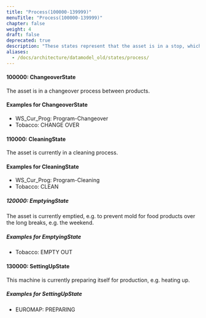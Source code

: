 ```yaml
---
title: "Process(100000-139999)"
menuTitle: "Process(100000-139999)"
chapter: false
weight: 4
draft: false
deprecated: true
description: "These states represent that the asset is in a stop, which belongs to the process and cannot be avoided. "
aliases:
  - /docs/architecture/datamodel_old/states/process/
---
```





#### 100000: ChangeoverState

The asset is in a changeover process between products.

#### Examples for ChangeoverState

- WS_Cur_Prog: Program-Changeover
- Tobacco: CHANGE OVER

#### 110000: CleaningState

The asset is currently in a cleaning process.

#### Examples for CleaningState

- WS_Cur_Prog: Program-Cleaning
- Tobacco: CLEAN

##### 120000: EmptyingState
 
The asset is currently emptied, e.g. to prevent mold for food products over the long breaks, e.g. the weekend.

##### Examples for EmptyingState

- Tobacco: EMPTY OUT

#### 130000: SettingUpState

This machine is currently preparing itself for production, e.g. heating up. 

##### Examples for SettingUpState

- EUROMAP: PREPARING
